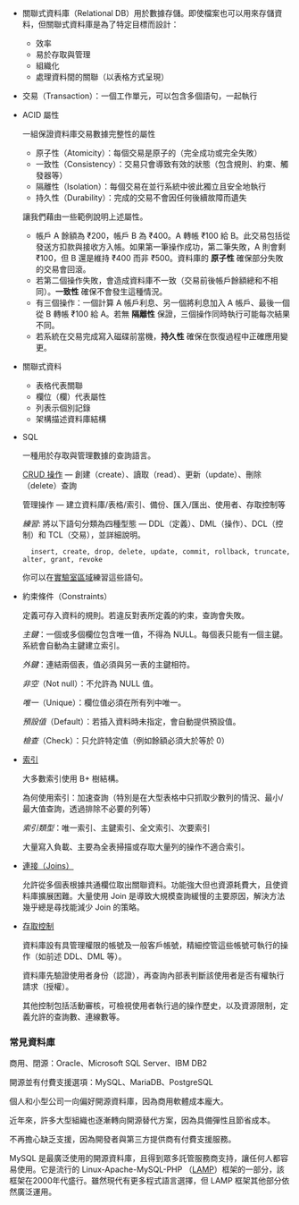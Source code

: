 * 關聯式資料庫（Relational DB）用於數據存儲。即使檔案也可以用來存儲資料，但關聯式資料庫是為了特定目標而設計：
    * 效率
    * 易於存取與管理
    * 組織化
    * 處理資料間的關聯（以表格方式呈現）
* 交易（Transaction）：一個工作單元，可以包含多個語句，一起執行
* ACID 屬性

    一組保證資料庫交易數據完整性的屬性

    * 原子性（Atomicity）：每個交易是原子的（完全成功或完全失敗）
    * 一致性（Consistency）：交易只會導致有效的狀態（包含規則、約束、觸發器等）
    * 隔離性（Isolation）：每個交易在並行系統中彼此獨立且安全地執行
    * 持久性（Durability）：完成的交易不會因任何後續故障而遺失

    讓我們藉由一些範例說明上述屬性。

    * 帳戶 A 餘額為 ₹200，帳戶 B 為 ₹400。A 轉帳 ₹100 給 B。此交易包括從發送方扣款與接收方入帳。如果第一筆操作成功，第二筆失敗，A 則會剩 ₹100，但 B 還是維持 ₹400 而非 ₹500。資料庫的 **原子性** 確保部分失敗的交易會回滾。
    * 若第二個操作失敗，會造成資料庫不一致（交易前後帳戶餘額總和不相同）。**一致性** 確保不會發生這種情況。
    * 有三個操作：一個計算 A 帳戶利息、另一個將利息加入 A 帳戶、最後一個從 B 轉帳 ₹100 給 A。若無 **隔離性** 保證，三個操作同時執行可能每次結果不同。
    * 若系統在交易完成寫入磁碟前當機，**持久性** 確保在恢復過程中正確應用變更。
* 關聯式資料
    * 表格代表關聯
    * 欄位（欄）代表屬性
    * 列表示個別記錄
    * 架構描述資料庫結構
* SQL

    一種用於存取與管理數據的查詢語言。

    [CRUD 操作](https://stackify.com/what-are-crud-operations/) — 創建（create）、讀取（read）、更新（update）、刪除（delete）查詢

    管理操作 — 建立資料庫/表格/索引、備份、匯入/匯出、使用者、存取控制等

    *練習*: 將以下語句分類為四種型態 — DDL（定義）、DML（操作）、DCL（控制）和 TCL（交易），並詳細說明。

        insert, create, drop, delete, update, commit, rollback, truncate, alter, grant, revoke

    你可以在[實驗室區域](https://dictcp.github.io/school-of-sre/level101/databases_sql/lab/)練習這些語句。

* 約束條件（Constraints）

    定義可存入資料的規則。若違反對表所定義的約束，查詢會失敗。

	*主鍵*：一個或多個欄位包含唯一值，不得為 NULL。每個表只能有一個主鍵。系統會自動為主鍵建立索引。

    *外鍵*：連結兩個表，值必須與另一表的主鍵相符。

	*非空*（Not null）：不允許為 NULL 值。

	*唯一*（Unique）：欄位值必須在所有列中唯一。

	*預設值*（Default）：若插入資料時未指定，會自動提供預設值。

    *檢查*（Check）：只允許特定值（例如餘額必須大於等於 0）

* [索引](https://datageek.blog/en/2018/06/05/rdbms-basics-indexes-and-clustered-indexes/)

	大多數索引使用 B+ 樹結構。

	為何使用索引：加速查詢（特別是在大型表格中只抓取少數列的情況、最小/最大值查詢，透過排除不必要的列等）

	*索引類型*：唯一索引、主鍵索引、全文索引、次要索引

	大量寫入負載、主要為全表掃描或存取大量列的操作不適合索引。

* [連接（Joins）](https://www.sqlservertutorial.net/sql-server-basics/sql-server-joins/)

	允許從多個表根據共通欄位取出關聯資料。功能強大但也資源耗費大，且使資料庫擴展困難。大量使用 Join 是導致大規模查詢緩慢的主要原因，解決方法幾乎總是尋找能減少 Join 的策略。

* [存取控制](https://dev.mysql.com/doc/refman/8.0/en/access-control.html)

	資料庫設有具管理權限的帳號及一般客戶帳號，精細控管這些帳號可執行的操作（如前述 DDL、DML 等）。

	資料庫先驗證使用者身份（認證），再查詢內部表判斷該使用者是否有權執行請求（授權）。

	其他控制包括活動審核，可檢視使用者執行過的操作歷史，以及資源限制，定義允許的查詢數、連線數等。

### 常見資料庫

商用、閉源：Oracle、Microsoft SQL Server、IBM DB2

開源並有付費支援選項：MySQL、MariaDB、PostgreSQL

個人和小型公司一向偏好開源資料庫，因為商用軟體成本龐大。

近年來，許多大型組織也逐漸轉向開源替代方案，因為具備彈性且節省成本。

不再擔心缺乏支援，因為開發者與第三方提供商有付費支援服務。

MySQL 是最廣泛使用的開源資料庫，且得到眾多託管服務商支持，讓任何人都容易使用。它是流行的 Linux-Apache-MySQL-PHP （[LAMP](https://en.wikipedia.org/wiki/LAMP_(software_bundle))）框架的一部分，該框架在2000年代盛行。雖然現代有更多程式語言選擇，但 LAMP 框架其他部分依然廣泛運用。
